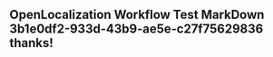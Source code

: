 <properties
ms.topic="hero-topic"
ms.test1="hero-topic"
ms.test2="test"/>


## OpenLocalization Workflow Test MarkDown 3b1e0df2-933d-43b9-ae5e-c27f75629836 thanks!



<!--HONumber=Aug16_HO4-->


